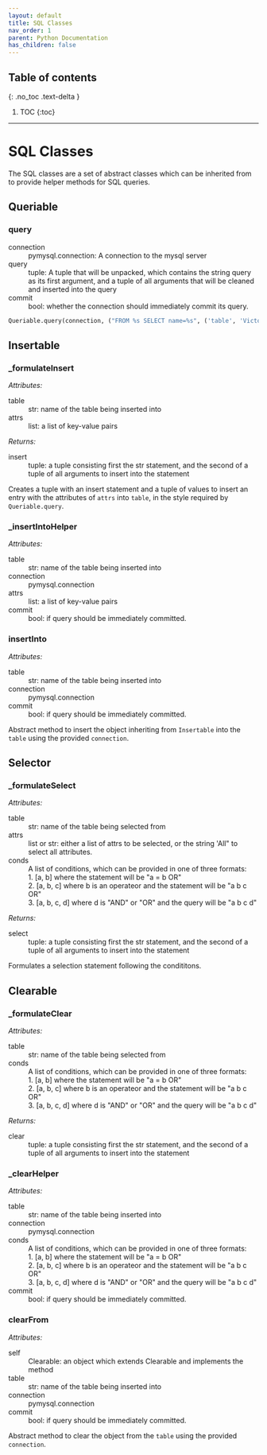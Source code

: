 ```yaml
---
layout: default
title: SQL Classes
nav_order: 1
parent: Python Documentation 
has_children: false
---
```

## Table of contents
{: .no_toc .text-delta }

1. TOC
{:toc}
---
# SQL Classes
The SQL classes are a set of abstract classes which can be inherited from to provide helper methods for SQL queries. 

## Queriable
### query
<dl>
<dt>connection</dt>
<dd>pymysql.connection: A connection to the mysql server</dd>
<dt>query</dt>
<dd>tuple: A tuple that will be unpacked, which contains the string query as its first argument, and a tuple of all arguments that will be cleaned and inserted into the query</dd>
<dt>commit</dt>
<dd>bool: whether the connection should immediately commit its query.</dd>
</dl>

```py
Queriable.query(connection, ("FROM %s SELECT name=%s", ('table', 'Victor')))
```
## Insertable
### _formulateInsert
*Attributes:*
<dl>
<dt>table</dt>
<dd>str: name of the table being inserted into</dd>
<dt>attrs</dt>
<dd>list: a list of key-value pairs</dd>
</dl>

*Returns:*
<dl>
<dt>insert</dt>
<dd>tuple: a tuple consisting first the str statement, and the second of a tuple of all arguments to insert into the statement</dd>
</dl>

Creates a tuple with an insert statement and a tuple of values to insert an entry with the attributes of `attrs` into `table`, in the style required by `Queriable.query`.

### _insertIntoHelper
*Attributes:*
<dl>
<dt>table</dt>
<dd>str: name of the table being inserted into</dd>
<dt>connection</dt>
<dd>pymysql.connection</dd>
<dt>attrs</dt>
<dd>list: a list of key-value pairs</dd>
<dt>commit</dt>
<dd>bool: if query should be immediately committed.</dd>
</dl>

### insertInto
*Attributes:*
<dl>
<dt>table</dt>
<dd>str: name of the table being inserted into</dd>
<dt>connection</dt>
<dd>pymysql.connection</dd>
<dt>commit</dt>
<dd>bool: if query should be immediately committed.</dd>
</dl>

Abstract method to insert the object inheriting from `Insertable` into the `table` using the provided `connection`.  

## Selector
### _formulateSelect
*Attributes:*
<dl>
<dt>table</dt>
<dd>str: name of the table being selected from</dd>
<dt>attrs</dt>
<dd>list or str: either a list of attrs to be selected, or the string 'All" to select all attributes.</dd>
<dt>conds</dt>
<dd>A list of conditions, which can be provided in one of three formats:<br/>
    1. [a, b] where the statement will be "a = b OR"<br/>
    2. [a, b, c] where b is an operateor and the statement will be "a b c OR" <br/>
    3. [a, b, c, d]  where d is "AND" or "OR" and the query will be "a b c d"
</dd>
</dl>

*Returns:*
<dl>
<dt>select</dt>
<dd>tuple: a tuple consisting first the str statement, and the second of a tuple of all arguments to insert into the statement</dd>
</dl>

Formulates a selection statement following the condititons. 

## Clearable
### _formulateClear
*Attributes:*
<dl>
<dt>table</dt>
<dd>str: name of the table being selected from</dd>
<dt>conds</dt>
<dd>A list of conditions, which can be provided in one of three formats:<br/>
    1. [a, b] where the statement will be "a = b OR"<br/>
    2. [a, b, c] where b is an operateor and the statement will be "a b c OR" <br/>
    3. [a, b, c, d]  where d is "AND" or "OR" and the query will be "a b c d"
</dd>
</dl>

*Returns:*
<dl>
<dt>clear</dt>
<dd>tuple: a tuple consisting first the str statement, and the second of a tuple of all arguments to insert into the statement</dd>
</dl>

### _clearHelper
*Attributes:*
<dl>
<dt>table</dt>
<dd>str: name of the table being inserted into</dd>
<dt>connection</dt>
<dd>pymysql.connection</dd>
<dt>conds</dt>
<dd>A list of conditions, which can be provided in one of three formats:<br/>
    1. [a, b] where the statement will be "a = b OR"<br/>
    2. [a, b, c] where b is an operateor and the statement will be "a b c OR" <br/>
    3. [a, b, c, d]  where d is "AND" or "OR" and the query will be "a b c d"
</dd>
<dt>commit</dt>
<dd>bool: if query should be immediately committed.</dd>
</dl>

### clearFrom
*Attributes:*
<dl>
<dt>self</dt>
<dd>Clearable: an object which extends Clearable and implements the method</dd>
<dt>table</dt>
<dd>str: name of the table being inserted into</dd>
<dt>connection</dt>
<dd>pymysql.connection</dd>
<dt>commit</dt>
<dd>bool: if query should be immediately committed.</dd>
</dl>

Abstract method to clear the object from the `table` using the provided `connection`.  
